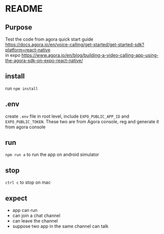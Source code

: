 # README

## Purpose
Test the code from agora quick start guide  
https://docs.agora.io/en/voice-calling/get-started/get-started-sdk?platform=react-native  
in expo
https://www.agora.io/en/blog/building-a-video-calling-app-using-the-agora-sdk-on-expo-react-native/

## install
run `npm install`

## .env
create `.env` file in root level, include `EXPO_PUBLIC_APP_ID` and `EXPO_PUBLIC_TOKEN`. These two are from Agora console, reg and generate it from agora console

## run
`npm run a` to run the app on android simulator

## stop
`ctrl c` to stop on mac

## expect
- app can run
- can join a chat channel
- can leave the channel
- suppose two app in the same channel can talk